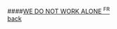 ####[WE DO NOT WORK ALONE <sup>FR</sup>](http://www.wedonotworkalone.fr)
<br />
<a href="" class="back">back</a>